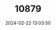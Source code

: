 ---
title: "10879"
category: "Isothrix pagurus"
draft: false
date: 2024-02-22 13:03:50
languages:
  English: ["Plain Brush-tailed Rat"]
---